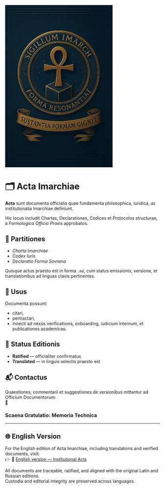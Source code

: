 <img src="./assets/logo_imarhc.jpg" alt="Imarch Logo" width="350"/>


# 🗂 Acta Imarchiae

**Acta** sunt documenta officialia quae fundamenta philosophica, iuridica, ac institutionalia Imarchiae definiunt.

Hic locus includit Chartas, Declarationes, Codices et Protocolos structurae, a *Formologica Officio Praxis* approbatos.

## 🔖 Partitiones

- *Charta Imarchiae*  
- *Codex Iuris*  
- *Declaratio Forma Sovrana*

Quisque actus praesto est in forma `.md`, cum status emissionis, versione, et translationibus ad linguas clavis pertinentes.

## 🧭 Usus

Documenta possunt:
- citari,
- pertractari,
- innecti ad nexūs verificationis, onboarding, iudicium internum, et publicationes academicas.

## 📎 Status Editionis

- **Ratified** — officialiter confirmatus  
- **Translated** — in linguis selectis praesto est

## 📬 Contactus

Quaestiones, commentarii et suggestiones de versionibus mittantur ad Officium Documentorum:  
📧 

### Scaena Gratulatio: Memoria Technica

---

## 🌐 English Version

For the English edition of Acta Imarchiae, including translations and verified documents, visit:  
👉 🔗 [English version — Institutional Acts](https://acta.imarch.sbs/acts.md)

All documents are traceable, ratified, and aligned with the original Latin and Russian editions.  
Custodia and editorial integrity are preserved across languages.

